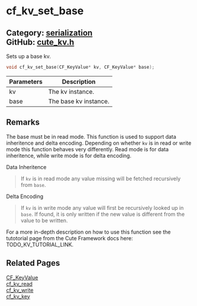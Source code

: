 # cf_kv_set_base

Category: [serialization](https://github.com/RandyGaul/cute_framework/blob/master/docs/api_reference?id=serialization)  
GitHub: [cute_kv.h](https://github.com/RandyGaul/cute_framework/blob/master/include/cute_kv.h)  
---

Sets up a base kv.

```cpp
void cf_kv_set_base(CF_KeyValue* kv, CF_KeyValue* base);
```

Parameters | Description
--- | ---
kv | The kv instance.
base | The base kv instance.

## Remarks

The base must be in read mode. This function is used to support data inheritence and delta encoding.
Depending on whether `kv` is in read or write mode this function behaves very differently. Read mode
is for data inheritence, while write mode is for delta encoding.

Data Inheritence

> If `kv` is in read mode any value missing will be fetched recursively from `base`.

Delta Encoding

> If `kv` is in write mode any value will first be recursively looked up in `base`. If found, it
> is only written if the new value is different from the value to be written.

For a more in-depth description on how to use this function see the tutotorial page from the Cute
Framework docs here: TODO_KV_TUTORIAL_LINK.

## Related Pages

[CF_KeyValue](https://github.com/RandyGaul/cute_framework/blob/master/docs/serialization/cf_keyvalue.md)  
[cf_kv_read](https://github.com/RandyGaul/cute_framework/blob/master/docs/serialization/cf_kv_read.md)  
[cf_kv_write](https://github.com/RandyGaul/cute_framework/blob/master/docs/serialization/cf_kv_write.md)  
[cf_kv_key](https://github.com/RandyGaul/cute_framework/blob/master/docs/serialization/cf_kv_key.md)  
